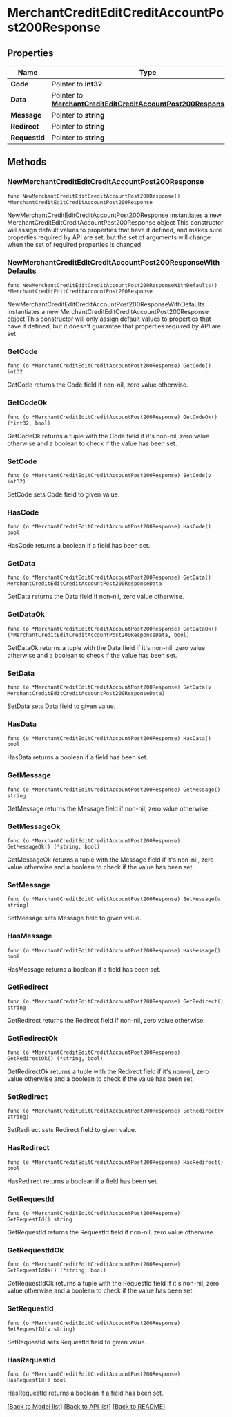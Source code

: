 # MerchantCreditEditCreditAccountPost200Response

## Properties

Name | Type | Description | Notes
------------ | ------------- | ------------- | -------------
**Code** | Pointer to **int32** |  | [optional] 
**Data** | Pointer to [**MerchantCreditEditCreditAccountPost200ResponseData**](MerchantCreditEditCreditAccountPost200ResponseData.md) |  | [optional] 
**Message** | Pointer to **string** |  | [optional] 
**Redirect** | Pointer to **string** |  | [optional] 
**RequestId** | Pointer to **string** |  | [optional] 

## Methods

### NewMerchantCreditEditCreditAccountPost200Response

`func NewMerchantCreditEditCreditAccountPost200Response() *MerchantCreditEditCreditAccountPost200Response`

NewMerchantCreditEditCreditAccountPost200Response instantiates a new MerchantCreditEditCreditAccountPost200Response object
This constructor will assign default values to properties that have it defined,
and makes sure properties required by API are set, but the set of arguments
will change when the set of required properties is changed

### NewMerchantCreditEditCreditAccountPost200ResponseWithDefaults

`func NewMerchantCreditEditCreditAccountPost200ResponseWithDefaults() *MerchantCreditEditCreditAccountPost200Response`

NewMerchantCreditEditCreditAccountPost200ResponseWithDefaults instantiates a new MerchantCreditEditCreditAccountPost200Response object
This constructor will only assign default values to properties that have it defined,
but it doesn't guarantee that properties required by API are set

### GetCode

`func (o *MerchantCreditEditCreditAccountPost200Response) GetCode() int32`

GetCode returns the Code field if non-nil, zero value otherwise.

### GetCodeOk

`func (o *MerchantCreditEditCreditAccountPost200Response) GetCodeOk() (*int32, bool)`

GetCodeOk returns a tuple with the Code field if it's non-nil, zero value otherwise
and a boolean to check if the value has been set.

### SetCode

`func (o *MerchantCreditEditCreditAccountPost200Response) SetCode(v int32)`

SetCode sets Code field to given value.

### HasCode

`func (o *MerchantCreditEditCreditAccountPost200Response) HasCode() bool`

HasCode returns a boolean if a field has been set.

### GetData

`func (o *MerchantCreditEditCreditAccountPost200Response) GetData() MerchantCreditEditCreditAccountPost200ResponseData`

GetData returns the Data field if non-nil, zero value otherwise.

### GetDataOk

`func (o *MerchantCreditEditCreditAccountPost200Response) GetDataOk() (*MerchantCreditEditCreditAccountPost200ResponseData, bool)`

GetDataOk returns a tuple with the Data field if it's non-nil, zero value otherwise
and a boolean to check if the value has been set.

### SetData

`func (o *MerchantCreditEditCreditAccountPost200Response) SetData(v MerchantCreditEditCreditAccountPost200ResponseData)`

SetData sets Data field to given value.

### HasData

`func (o *MerchantCreditEditCreditAccountPost200Response) HasData() bool`

HasData returns a boolean if a field has been set.

### GetMessage

`func (o *MerchantCreditEditCreditAccountPost200Response) GetMessage() string`

GetMessage returns the Message field if non-nil, zero value otherwise.

### GetMessageOk

`func (o *MerchantCreditEditCreditAccountPost200Response) GetMessageOk() (*string, bool)`

GetMessageOk returns a tuple with the Message field if it's non-nil, zero value otherwise
and a boolean to check if the value has been set.

### SetMessage

`func (o *MerchantCreditEditCreditAccountPost200Response) SetMessage(v string)`

SetMessage sets Message field to given value.

### HasMessage

`func (o *MerchantCreditEditCreditAccountPost200Response) HasMessage() bool`

HasMessage returns a boolean if a field has been set.

### GetRedirect

`func (o *MerchantCreditEditCreditAccountPost200Response) GetRedirect() string`

GetRedirect returns the Redirect field if non-nil, zero value otherwise.

### GetRedirectOk

`func (o *MerchantCreditEditCreditAccountPost200Response) GetRedirectOk() (*string, bool)`

GetRedirectOk returns a tuple with the Redirect field if it's non-nil, zero value otherwise
and a boolean to check if the value has been set.

### SetRedirect

`func (o *MerchantCreditEditCreditAccountPost200Response) SetRedirect(v string)`

SetRedirect sets Redirect field to given value.

### HasRedirect

`func (o *MerchantCreditEditCreditAccountPost200Response) HasRedirect() bool`

HasRedirect returns a boolean if a field has been set.

### GetRequestId

`func (o *MerchantCreditEditCreditAccountPost200Response) GetRequestId() string`

GetRequestId returns the RequestId field if non-nil, zero value otherwise.

### GetRequestIdOk

`func (o *MerchantCreditEditCreditAccountPost200Response) GetRequestIdOk() (*string, bool)`

GetRequestIdOk returns a tuple with the RequestId field if it's non-nil, zero value otherwise
and a boolean to check if the value has been set.

### SetRequestId

`func (o *MerchantCreditEditCreditAccountPost200Response) SetRequestId(v string)`

SetRequestId sets RequestId field to given value.

### HasRequestId

`func (o *MerchantCreditEditCreditAccountPost200Response) HasRequestId() bool`

HasRequestId returns a boolean if a field has been set.


[[Back to Model list]](../README.md#documentation-for-models) [[Back to API list]](../README.md#documentation-for-api-endpoints) [[Back to README]](../README.md)


